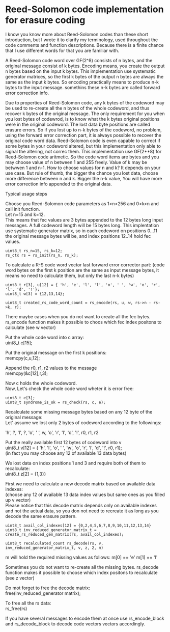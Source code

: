 # Reed-Solomon code implementation for erasure coding  
  
  
  I know you know more about Reed-Solomon codes than these short introduction,
  but I wrote it to clarify my terminology, used throughout the code comments
  and function descriptions. Because there is a finite chance that I use
  different words for that you are familiar with.  
   
  A Reed-Solomon code word over GF(2^8) consists of n bytes,
  and the original message consist of k bytes. Encoding means,
  you create the output n bytes based on the input k bytes.
  This implementation use systematic generator matrices, so the first k bytes
  of the output n bytes are always the same as the input k bytes.
  So encoding practically means to produce n-k bytes to the input message.
  somethins these n-k bytes are called forward error correction info.  
   
  Due to properties of Reed-Solomon code, any k bytes of the codeword
  may be used to re-create all the n bytes of the whole codeword,
  and thus recover k bytes of the original message.
  The only requirement for you when you lost bytes of codewrod,
  is to know what the k bytes original positions were
  in the original codeword. The lost data byte positions are called erasure errors.
  So if you lost up to n-k bytes of the codeword,
  no problem, using the forward error correction part, it is always possible
  to recover the original code word data.
  Reed-Solomon code is even capable to correct if some bytes in your codeword altered,
  but this implementation only able to signal the altering, not correc them.
  This implementation use GF(2**8) for Reed-Solomon code aritmetic.
  So the code word items are bytes and you may choose value of n between 1 and 255 freely.
  Value of k may be betwwen 1 and n-1. How to choose values for n and k?
  It depends on your use case. But rule of thumb, the bigger the chance you lost
  data, choose more difference between n and k. Bigger the n-k value,
  You will have more error correction info appended to the original data.  
   
   
 <h>Typical usage steps</h>  
   
  Choose you Reed-Solomon code parameters as 1<n<256 and 0<k<n and call init function.  
  Let n=15 and k=12.  
  This means that fec values are 3 bytes appended to the 12 bytes long input messages.
  A full codeword length will be 15 bytes long. This implentation use systematic
  generator matrix, so in each codeword on positions 0...11  
  the original message bytes will be, and index positions 12..14 hold fec values.  
   
    uint8_t rs_n=15, rs_k=12;  
    rs_ctx rs = rs_init(rs_n, rs_k);  
   
  To calculate a R-S code word vector last forward error corrector part:
  (code word bytes on the first k position are the same as input message bytes,
   it means no need to calculate them, but only the last n-k bytes)  
   
    uint8_t r[3], u[12] = { 'h', 'e', 'l', 'l', 'o', ' ', 'w', 'o', 'r', 'l', 'd', '!'};  
    uint8_t w[3] = {12,13,14};  
   
    uint8_t created_rs_code_word_count = rs_encode(rs, u, w, rs->n - rs->k, r);  
   
  There maybe cases when you do not want to create all the fec bytes. rs_encode function
  makes it possible to choos which fec index positons to calculate (see w vector)  
   
  Put the whole code word into c array:  
    uint8_t c[15];  
   
  Put the original message on the first k positions:    
    memcpy(c,u,12);  
   
  Append the r0, r1, r2 values to the message  
    memcpy(&c[12],r,3);  
 
  Now c holds the whole codeword.  
  Now, Let's check the whole code word wheter it is error free:  
   
    uint8_t e[3];  
    uint8_t syndrome_is_ok = rs_check(rs, c, e);  
   
   
  Recalculate some missing message bytes based on any 12 byte of the original message:  
  Let' assume we lost only 2 bytes of codeword according to the followings:  
   
  'h', ?, 'l', ?, 'o', ' ', w, 'o', 'r', 'l', 'd', '!', r0, r1, r2  
    
  Put the really available first 12 bytes of codeword  into v  
    uint8_t v[12] = { 'h', 'l', 'o', ' ', 'w', 'o', 'r', 'l', 'd', '!', r0, r1};  
  (in fact you may choose any 12 of available 13 data bytes)  
   
  We lost data on index positions 1 and 3 and require both of them to recalculate:  
    uint8_t z[2] = {1,3}}  
 
  First we need to calculate a new decode matrix based on available data indexes:  
  (choose any 12 of available 13 data index values but same ones as you filled up v vector)  
  Please notice that this decode matrix depends only on available indexes and not the actual data,
  so you don not need to recreate it as long as you decode the same erasure pattern.  
   
    uint8_t avail_col_indexes[12] = {0,2,4,5,6,7,8,9,10,11,12,13,14}  
    uint8_t inv_reduced_generator_matrix_t = create_rs_reduced_gen_matrix(rs, avail_col_indexes);
 
    uint8_t recalculated_count rs_decode(rs, v, inv_reduced_generator_matrix_t, v, z, 2, m)
 
  m will hold the required missing values as follows:
    m[0] == 'e'
    m[1] == 'l'
 
  Sometimes you do not want to re-create all the missing bytes. rs_decode function
  makes it possible to choose which index positons to recalculate (see z vector)  
   
  Do mot forget to free the decode matrix:  
    free(inv_reduced_generator matrix);  
   
  To free all the rs data:  
    rs_free(rs)  
   
   
  If you have several messages to encode them at once use rs_encode_block and
  rs_decode_block to decode code vectors vectors  accordingly.  
